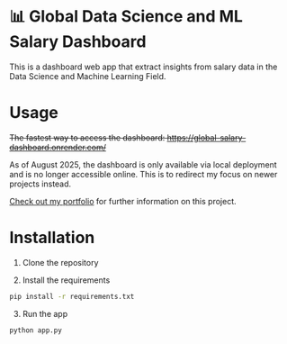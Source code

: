 # 📊 Global Data Science and ML Salary Dashboard

This is a dashboard web app that extract insights from salary data in the Data Science and Machine Learning Field.

# Usage

~~The fastest way to access the dashboard: https://global-salary-dashboard.onrender.com/~~

As of August 2025, the dashboard is only available via local deployment and is no longer accessible online. This is to redirect my focus on newer projects instead.

[Check out my portfolio](https://chongjinjyeportfolio.streamlit.app/) for further information on this project. 

# Installation

1. Clone the repository

2. Install the requirements
```bash
pip install -r requirements.txt
```

3. Run the app
```bash
python app.py
```







